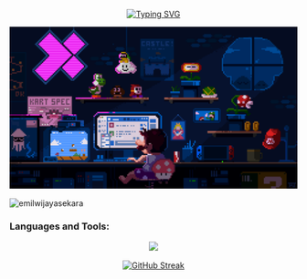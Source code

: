 <p align="center">
<a href="https://git.io/typing-svg"><img src="https://readme-typing-svg.demolab.com?font=Pixelify+Sans&weight=500&size=23&pause=1000&color=F544FC&center=true&random=false&width=435&lines=Hi+%F0%9F%91%8B%2C+I'm+Emil+Wijayasekara" alt="Typing SVG" /></a>
</p>  

<p align="center">
<img src="https://raw.githubusercontent.com/EmilWijayasekara/EmilWijayasekara/main/pic1.gif"/>
</p>
 
<p align="left"> <img src="https://komarev.com/ghpvc/?username=emilwijayasekara&label=Profile%20views&color=blueviolet&style=flat" alt="emilwijayasekara" /> </p>  
 
<h3 align="left">Languages and Tools:</h3> 

<p align="center">
    <img src="https://skillicons.dev/icons?i=java,c,cs,dotnet,js,ts,py,mysql,html,css,bootstrap,tailwind,react,nextjs,vercel,vscode,visualstudio,idea,clion,pycharm,eclipse,ubuntu,mint,arduino,aws&perline=10" />
</p>
 
</p>  
<p align="center"> 
<a href="https://git.io/streak-stats"><img src="https://streak-stats.demolab.com?user=EmilWijayasekara&theme=midnight-purple&hide_border=true&border_radius=10&date_format=j%20M%5B%20Y%5D&background=0D1117" alt="GitHub Streak" /></a>
<p align="center">  

